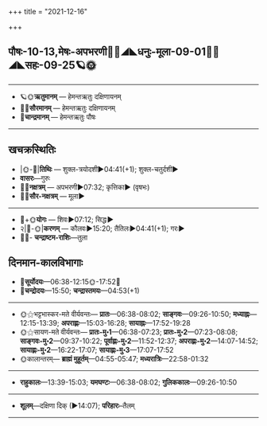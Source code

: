 +++
title = "2021-12-16"

+++
## पौषः-10-13,मेषः-अपभरणी🌛🌌◢◣धनुः-मूला-09-01🌌🌞◢◣सहः-09-25🪐🌞
___________________
- 🪐🌞**ऋतुमानम्** — हेमन्तऋतुः दक्षिणायनम्
- 🌌🌞**सौरमानम्** — हेमन्तऋतुः दक्षिणायनम्
- 🌛**चान्द्रमानम्** — हेमन्तऋतुः पौषः
___________________


## खचक्रस्थितिः
- |🌞-🌛|**तिथिः** — शुक्ल-त्रयोदशी►04:41(+1); शुक्ल-चतुर्दशी►  
- **वासरः**—गुरुः  
- 🌌🌛**नक्षत्रम्** — अपभरणी►07:32; कृत्तिका► (वृषभः)  
- 🌌🌞**सौर-नक्षत्रम्** — मूला►  
___________________
- 🌛+🌞**योगः** — शिवः►07:12; सिद्धः►  
- २|🌛-🌞|**करणम्** — कौलवः►15:20; तैतिलः►04:41(+1); गरः►  
- 🌌🌛- **चन्द्राष्टम-राशिः**—तुला  


## दिनमान-कालविभागाः
- 🌅**सूर्योदयः**—06:38-12:15🌞️-17:52🌇  
- 🌛**चन्द्रोदयः**—15:50; **चन्द्रास्तमयः**—04:53(+1)  
___________________
- 🌞⚝भट्टभास्कर-मते वीर्यवन्तः— **प्रातः**—06:38-08:02; **साङ्गवः**—09:26-10:50; **मध्याह्नः**—12:15-13:39; **अपराह्णः**—15:03-16:28; **सायाह्नः**—17:52-19:28  
- 🌞⚝सायण-मते वीर्यवन्तः— **प्रातः-मु॰1**—06:38-07:23; **प्रातः-मु॰2**—07:23-08:08; **साङ्गवः-मु॰2**—09:37-10:22; **पूर्वाह्णः-मु॰2**—11:52-12:37; **अपराह्णः-मु॰2**—14:07-14:52; **सायाह्णः-मु॰2**—16:22-17:07; **सायाह्णः-मु॰3**—17:07-17:52  
- 🌞कालान्तरम्— **ब्राह्मं मुहूर्तम्**—04:55-05:47; **मध्यरात्रिः**—22:58-01:32  
___________________
- **राहुकालः**—13:39-15:03; **यमघण्टः**—06:38-08:02; **गुलिककालः**—09:26-10:50  
___________________
- **शूलम्**—दक्षिणा दिक् (►14:07); **परिहारः**–तैलम्  
___________________
